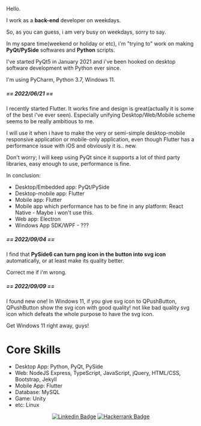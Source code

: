 <div>
  <p>Hello.</p>
  
  <p>I work as a <b>back-end</b> developer on weekdays.</p>
  
  <p>So, as you can guess, i am very busy on weekdays, sorry to say.</p>
  
  <p>In my spare time(weekend or holiday or etc), i'm "trying to" work on making <b>PyQt/PySide</b> softwares and <b>Python</b> scripts.</p>
  
  <p>I've started PyQt5 in January 2021 and i've been hooked on desktop software development with Python ever since.</p>
  
  <p>I'm using PyCharm, Python 3.7, Windows 11.</p>
  
  <h5>== 2022/06/21 ==</h5>
  
  <p>I recently started Flutter. It works fine and design is great(actually it is some of the best i've ever seen). Especially unifying Desktop/Web/Mobile scheme seems to be really ambitious to me.</p>
    
  <p>I will use it when i have to make the very or semi-simple desktop-mobile responsive application or mobile-only application, even though Flutter has a performance issue with iOS and obviously it is.. new.</p>
  
  <p>Don't worry; I will keep using PyQt since it supports a lot of third party libraries, easy enough to use, performance is fine.</p>
  
  <p>In conclusion: </p>
  <ul>
    <li>Desktop/Embedded app: PyQt/PySide
    <li>Desktop-mobile app: Flutter
    <li>Mobile app: Flutter
    <li>Mobile app which performance has to be fine in any platform: React Native - Maybe i won't use this.
    <li>Web app: Electron
    <li>Windows App SDK/WPF - ???
  </ul>
  
  <h5>== 2022/09/04 ==</h5>
  <p>I find that <b>PySide6 can turn png icon in the button into svg icon</b> automatically, or at least make its quality better.</p>
  <p>Correct me if i'm wrong.</p>
  
  <h5>== 2022/09/09 ==</h5>
  <p>I found new one! In Windows 11, if you give svg icon to QPushButton, QPushButton show the svg icon with good quality! not like bad quality svg icon which defeats the whole purpose to have the svg icon.</p>
  <p>Get Windows 11 right away, guys!</p>
</div>

<div>
  <h1>Core Skills</h1>
  <ul>
    <li>Desktop App: Python, PyQt, PySide
    <li>Web: NodeJS Express, TypeScript, JavaScript, jQuery, HTML/CSS, Bootstrap, Jekyll 
    <li>Mobile App: Flutter
    <li>Database: MySQL
    <li>Game: Unity
    <li>etc: Linux
  </ul>
</div>
 
<div align=center>
  
[![Linkedin Badge](https://img.shields.io/badge/-LinkedIn-blue?style=flat-square&logo=Linkedin&logoColor=white&link=https://www.linkedin.com/in/jung-gyu-yoon-295246193/)](https://www.linkedin.com/in/jung-gyu-yoon-295246193/) [![Hackerrank Badge](https://img.shields.io/badge/-Hackerrank-darkgreen?style=flat-square&logo=Hackerrank&logoColor=white&link=https://www.hackerrank.com/yjg30737/)](https://www.hackerrank.com/yjg30737/)
  
</div>
